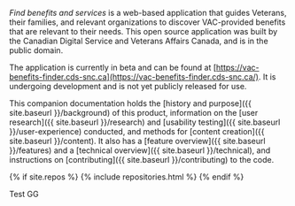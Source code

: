 *Find benefits and services* is a web-based application that guides Veterans, their families, and relevant organizations to discover VAC-provided benefits that are relevant to their needs. This open source application was built by the Canadian Digital Service and Veterans Affairs Canada, and is in the public domain.

The application is currently in beta and can be found at [https://vac-benefits-finder.cds-snc.ca](https://vac-benefits-finder.cds-snc.ca/). It is undergoing development and is not yet publicly released for use.

This companion documentation holds the [history and purpose]({{ site.baseurl }}/background) of this product, information on the [user research]({{ site.baseurl }}/research) and [usability testing]({{ site.baseurl }}/user-experience) conducted, and methods for [content creation]({{ site.baseurl }}/content). It also has a [feature overview]({{ site.baseurl }}/features) and a [technical overview]({{ site.baseurl }}/technical), and instructions on [contributing]({{ site.baseurl }}/contributing) to the code.

{% if site.repos %}
  {% include repositories.html %}
{% endif %}

Test GG
